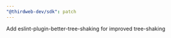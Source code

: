 ```yaml
---
"@thirdweb-dev/sdk": patch
---
```


Add eslint-plugin-better-tree-shaking for improved tree-shaking
